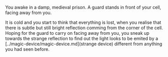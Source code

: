 You awake in a damp, medieval prison. A guard stands in front of your cell, facing away from you.

It is cold and you start to think that everything is lost, when you realise that there is subtle but still bright reflection comming from the corner of the cell.
Hoping for the guard to carry on facing away from you, you sneak up towards the strange reflection to find out the light looks to be emited by a [../magic-device/magic-device.md](strange device) different from anything you had seen before.
